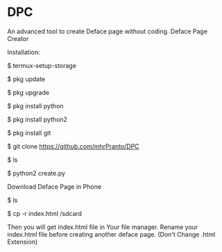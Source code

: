 # DPC
An advanced tool to create Deface page without coding.
Deface Page Creator

Installation:

$ termux-setup-storage

$ pkg update

$ pkg upgrade

$ pkg install python

$ pkg install python2

$ pkg install git

$ git clone https://github.com/mhrPranto/DPC

$ ls

$ python2 create.py

Download Deface Page in Phone

$ ls

$ cp -r index.html /sdcard

Then you will get index.html file in Your file manager.
Rename your index.html file before creating another deface page.
(Don't Change .html Extension)
